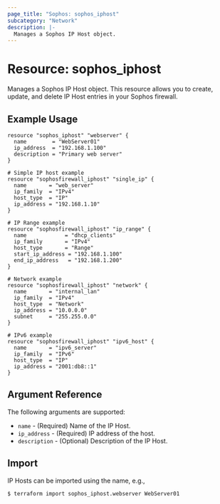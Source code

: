 ```yaml
---
page_title: "Sophos: sophos_iphost"
subcategory: "Network"
description: |-
  Manages a Sophos IP Host object.
---
```


# Resource: sophos_iphost

Manages a Sophos IP Host object. This resource allows you to create, update, and delete IP Host entries in your Sophos firewall.

## Example Usage

```hcl
resource "sophos_iphost" "webserver" {
  name        = "WebServer01"
  ip_address  = "192.168.1.100"
  description = "Primary web server"
}

# Simple IP host example
resource "sophosfirewall_iphost" "single_ip" {
  name       = "web_server"
  ip_family  = "IPv4"
  host_type  = "IP"
  ip_address = "192.168.1.10"
}

# IP Range example
resource "sophosfirewall_iphost" "ip_range" {
  name            = "dhcp_clients"
  ip_family       = "IPv4"
  host_type       = "Range"
  start_ip_address = "192.168.1.100"
  end_ip_address   = "192.168.1.200"
}

# Network example
resource "sophosfirewall_iphost" "network" {
  name       = "internal_lan"
  ip_family  = "IPv4"
  host_type  = "Network"
  ip_address = "10.0.0.0"
  subnet     = "255.255.0.0"
}

# IPv6 example
resource "sophosfirewall_iphost" "ipv6_host" {
  name       = "ipv6_server"
  ip_family  = "IPv6"
  host_type  = "IP"
  ip_address = "2001:db8::1"
}
```

## Argument Reference

The following arguments are supported:

* `name` - (Required) Name of the IP Host.
* `ip_address` - (Required) IP address of the host.
* `description` - (Optional) Description of the IP Host.

## Import

IP Hosts can be imported using the name, e.g.,

```
$ terraform import sophos_iphost.webserver WebServer01
```